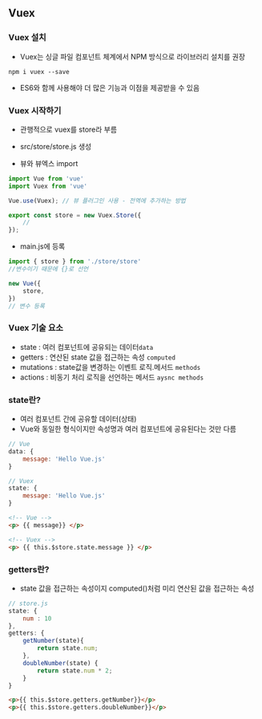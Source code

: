 ## Vuex

### Vuex 설치

- Vuex는 싱글 파일 컴포넌트 체계에서 NPM 방식으로 라이브러리 설치를 권장

```
npm i vuex --save
```

* ES6와 함께 사용해야 더 많은 기능과 이점을 제공받을 수 있음



### Vuex 시작하기

- 관행적으로 vuex를 store라 부름

- src/store/store.js 생성

- 뷰와 뷰엑스 import

```javascript
import Vue from 'vue'
import Vuex from 'vue'

Vue.use(Vuex); // 뷰 플러그인 사용 - 전역에 추가하는 방법

export const store = new Vuex.Store({
    //
});
```

- main.js에 등록

```javascript
import { store } from './store/store'
//변수이기 때문에 {}로 선언

new Vue({
    store,
})
// 변수 등록
```



### Vuex 기술 요소

- state : 여러 컴포넌트에 공유되는 데이터`data`
- getters : 연산된 state 값을 접근하는 속성 `computed`
- mutations : state값을 변경하는 이벤트 로직.메서드 `methods`
- actions : 비동기 처리 로직을 선언하는 메서드 `aysnc methods`



### state란?

- 여러 컴포넌트 간에 공유할 데이터(상태)
- Vue와 동일한 형식이지만 속성명과 여러 컴포넌트에 공유된다는 것만 다름

```javascript
// Vue
data: {
    message: 'Hello Vue.js'
}

// Vuex
state: {
    message: 'Hello Vue.js'
}
```

```html
<!-- Vue -->
<p> {{ message}} </p>

<!-- Vuex -->
<p> {{ this.$store.state.message }} </p>
```



### getters란?

- state 값을 접근하는 속성이지 computed()처럼 미리 연산된 값을 접근하는 속성

```javascript
// store.js
state: {
    num : 10
},
getters: {
    getNumber(state){
        return state.num;
    },
    doubleNumber(state) {
        return state.num * 2;
    }
}
```

```html
<p>{{ this.$store.getters.getNumber}}</p>
<p>{{ this.$store.getters.doubleNumber}}</p>
```

